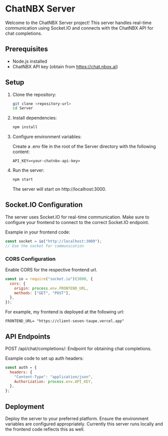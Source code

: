 # ChatNBX Server

Welcome to the ChatNBX Server project! This server handles real-time communication using Socket.IO and connects with the ChatNBX API for chat completions.

## Prerequisites

- Node.js installed
- ChatNBX API key (obtain from https://chat.nbox.ai)

## Setup

1. Clone the repository:

   ```bash
   git clone <repository-url>
   cd Server
   ```

2. Install dependencies:

   ```bash
   npm install
   ```

3. Configure environment variables:

   Create a .env file in the root of the Server directory with the following content:

   ```env
   API_KEY=<your-chatnbx-api-key>
   ```

4. Run the server:

   ```bash
   npm start
   ```

   The server will start on http://localhost:3000.

## Socket.IO Configuration

The server uses Socket.IO for real-time communication. Make sure to configure your frontend to connect to the correct Socket.IO endpoint.

Example in your frontend code:

```javascript
const socket = io("http://localhost:3000");
// Use the socket for communication
```

### CORS Configuration

Enable CORS for the respective frontend url.

```javascript
const io = require("socket.io")(3000, {
  cors: {
    origin: process.env.FRONTEND_URL,
    methods: ["GET", "POST"],
  },
});
```

For example, my frontend is deployed at the following url:

```env
FRONTEND_URL= "https://client-seven-taupe.vercel.app"
```

## API Endpoints

POST /api/chat/completions/: Endpoint for obtaining chat completions.

Example code to set up auth headers:

```javascript
const auth = {
  headers: {
    "Content-Type": "application/json",
    Authorization: process.env.API_KEY,
  },
};
```

## Deployment

Deploy the server to your preferred platform. Ensure the environment variables are configured appropriately.
Currently this server runs locally and the frontend code reflects this as well. 
